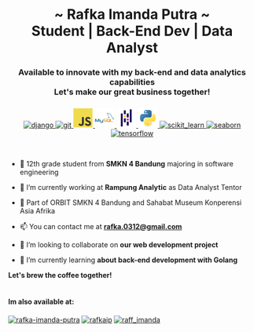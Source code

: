 <h1 align="center">~ Rafka Imanda Putra ~<br>Student | Back-End Dev | Data Analyst</h1>
<h3 align="center">Available to innovate with my back-end and data analytics capabilities<br>Let's make our great business together!</h3>

<h3 align="left"></h3>
<p align="center"> <a href="https://www.djangoproject.com/" target="_blank" rel="noreferrer"> <img src="https://cdn.worldvectorlogo.com/logos/django.svg" alt="django" width="40" height="40"/> </a> <a href="https://git-scm.com/" target="_blank" rel="noreferrer"> <img src="https://www.vectorlogo.zone/logos/git-scm/git-scm-icon.svg" alt="git" width="40" height="40"/> </a> <a href="https://developer.mozilla.org/en-US/docs/Web/JavaScript" target="_blank" rel="noreferrer"> <img src="https://raw.githubusercontent.com/devicons/devicon/master/icons/javascript/javascript-original.svg" alt="javascript" width="40" height="40"/> </a> <a href="https://www.mysql.com/" target="_blank" rel="noreferrer"> <img src="https://raw.githubusercontent.com/devicons/devicon/master/icons/mysql/mysql-original-wordmark.svg" alt="mysql" width="40" height="40"/> </a> <a href="https://pandas.pydata.org/" target="_blank" rel="noreferrer"> <img src="https://raw.githubusercontent.com/devicons/devicon/2ae2a900d2f041da66e950e4d48052658d850630/icons/pandas/pandas-original.svg" alt="pandas" width="40" height="40"/> </a> <a href="https://www.python.org" target="_blank" rel="noreferrer"> <img src="https://raw.githubusercontent.com/devicons/devicon/master/icons/python/python-original.svg" alt="python" width="40" height="40"/> </a> <a href="https://scikit-learn.org/" target="_blank" rel="noreferrer"> <img src="https://upload.wikimedia.org/wikipedia/commons/0/05/Scikit_learn_logo_small.svg" alt="scikit_learn" width="40" height="40"/> </a> <a href="https://seaborn.pydata.org/" target="_blank" rel="noreferrer"> <img src="https://seaborn.pydata.org/_images/logo-mark-lightbg.svg" alt="seaborn" width="40" height="40"/> </a> <a href="https://www.tensorflow.org" target="_blank" rel="noreferrer"> <img src="https://www.vectorlogo.zone/logos/tensorflow/tensorflow-icon.svg" alt="tensorflow" width="40" height="40"/> </a> </p>

<br>

- 🏫 12th grade student from **SMKN 4 Bandung** majoring in software engineering

- 🔭 I’m currently working at **Rampung Analytic** as Data Analyst Tentor

- 🤝 Part of ORBIT SMKN 4 Bandung and Sahabat Museum Konperensi Asia Afrika

- 📫 You can contact me at **rafka.0312@gmail.com**

- 👯 I’m looking to collaborate on **our web development project**

- 🌱 I’m currently learning **about back-end development with Golang**

**Let's brew the coffee together!**
<br><br>
<h4 align="left">Im also available at:</h4>
<p align="left">
<a href="https://linkedin.com/in/rafka-imanda-putra" target="blank"><img align="center" src="https://raw.githubusercontent.com/rahuldkjain/github-profile-readme-generator/master/src/images/icons/Social/linked-in-alt.svg" alt="rafka-imanda-putra" height="22" width="30" /></a>
<a href="https://kaggle.com/rafkaip" target="blank"><img align="center" src="https://raw.githubusercontent.com/rahuldkjain/github-profile-readme-generator/master/src/images/icons/Social/kaggle.svg" alt="rafkaip" height="22" width="30" /></a>
<a href="https://instagram.com/raff_imanda" target="blank"><img align="center" src="https://raw.githubusercontent.com/rahuldkjain/github-profile-readme-generator/master/src/images/icons/Social/instagram.svg" alt="raff_imanda" height="22" width="30" /></a>
</p>
